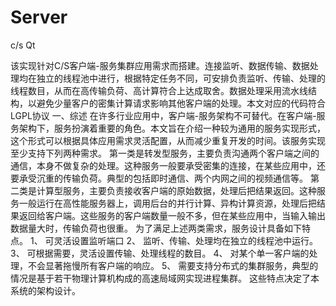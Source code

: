 # Server
c/s Qt

该实现针对C/S客户端-服务集群应用需求而搭建。连接监听、数据传输、数据处理均在独立的线程池中进行，根据特定任务不同，可安排负责监听、传输、处理的线程数目，从而在高传输负荷、高计算符合上达成取舍。数据处理采用流水线结构，以避免少量客户的密集计算请求影响其他客户端的处理。本文对应的代码符合LGPL协议
     一、综述
       在许多行业应用中，客户端-服务架构不可替代。在客户端-服务架构下，服务扮演着重要的角色。本文旨在介绍一种较为通用的服务实现形式，这个形式可以根据具体应用需求灵活配置，从而减少重复开发的时间。该服务实现至少支持下列两种需求。
       第一类是转发型服务，主要负责沟通两个客户端之间的通信，本身不做复杂的处理。这种服务一般要承受密集的连接，在某些应用中，还要承受沉重的传输负荷。典型的包括即时通信、两个内网之间的视频通信等。
        第二类是计算型服务，主要负责接收客户端的原始数据，处理后把结果返回。这种服务一般运行在高性能服务器上，调用后台的并行计算、异构计算资源，处理后把结果返回给客户端。这些服务的客户端数量一般不多，但在某些应用中，当输入输出数据量大时，传输负荷也很重。
为了满足上述两类需求，服务设计具备如下特点。
        1、  可灵活设置监听端口
        2、  监听、传输、处理均在独立的线程池中运行。
        3、  可根据需要，灵活设置传输、处理线程的数目。
        4、  对某个单一客户端的处理，不会显著拖慢所有客户端的响应。
        5、  需要支持分布式的集群服务，典型的情况是基于若干物理计算机构成的高速局域网实现进程集群。
这些特点决定了本系统的架构设计。
